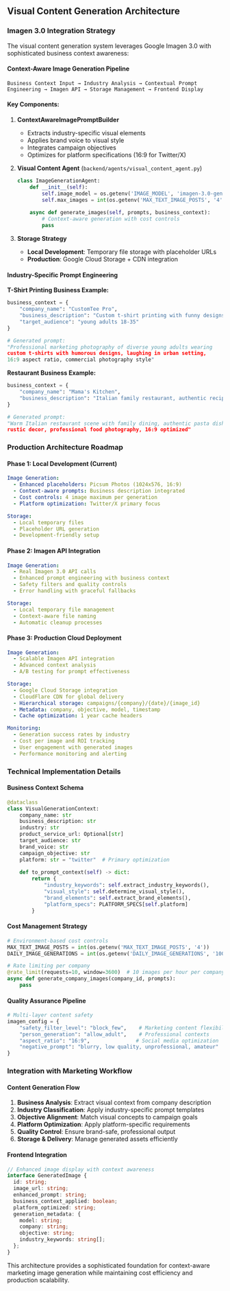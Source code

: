 ## Visual Content Generation Architecture

### Imagen 3.0 Integration Strategy

The visual content generation system leverages Google Imagen 3.0 with sophisticated business context awareness:

#### Context-Aware Image Generation Pipeline
```
Business Context Input → Industry Analysis → Contextual Prompt Engineering → Imagen API → Storage Management → Frontend Display
```

#### Key Components:

1. **ContextAwareImagePromptBuilder**
   - Extracts industry-specific visual elements
   - Applies brand voice to visual style
   - Integrates campaign objectives
   - Optimizes for platform specifications (16:9 for Twitter/X)

2. **Visual Content Agent** (`backend/agents/visual_content_agent.py`)
   ```python
   class ImageGenerationAgent:
       def __init__(self):
           self.image_model = os.getenv('IMAGE_MODEL', 'imagen-3.0-generate-002')
           self.max_images = int(os.getenv('MAX_TEXT_IMAGE_POSTS', '4'))
       
       async def generate_images(self, prompts, business_context):
           # Context-aware generation with cost controls
           pass
   ```

3. **Storage Strategy**
   - **Local Development**: Temporary file storage with placeholder URLs
   - **Production**: Google Cloud Storage + CDN integration
   
#### Industry-Specific Prompt Engineering

**T-Shirt Printing Business Example:**
```python
business_context = {
    "company_name": "CustomTee Pro",
    "business_description": "Custom t-shirt printing with funny designs", 
    "target_audience": "young adults 18-35"
}

# Generated prompt:
"Professional marketing photography of diverse young adults wearing 
custom t-shirts with humorous designs, laughing in urban setting,
16:9 aspect ratio, commercial photography style"
```

**Restaurant Business Example:**
```python
business_context = {
    "company_name": "Mama's Kitchen",
    "business_description": "Italian family restaurant, authentic recipes"
}

# Generated prompt:  
"Warm Italian restaurant scene with family dining, authentic pasta dishes,
rustic decor, professional food photography, 16:9 optimized"
```

### Production Architecture Roadmap

#### Phase 1: Local Development (Current)
```yaml
Image Generation:
  - Enhanced placeholders: Picsum Photos (1024x576, 16:9)
  - Context-aware prompts: Business description integrated
  - Cost controls: 4 image maximum per generation
  - Platform optimization: Twitter/X primary focus

Storage:
  - Local temporary files
  - Placeholder URL generation
  - Development-friendly setup
```

#### Phase 2: Imagen API Integration 
```yaml
Image Generation:
  - Real Imagen 3.0 API calls
  - Enhanced prompt engineering with business context
  - Safety filters and quality controls
  - Error handling with graceful fallbacks

Storage:
  - Local temporary file management
  - Context-aware file naming
  - Automatic cleanup processes
```

#### Phase 3: Production Cloud Deployment
```yaml
Image Generation:
  - Scalable Imagen API integration
  - Advanced context analysis
  - A/B testing for prompt effectiveness

Storage:
  - Google Cloud Storage integration
  - CloudFlare CDN for global delivery
  - Hierarchical storage: campaigns/{company}/{date}/{image_id}
  - Metadata: company, objective, model, timestamp
  - Cache optimization: 1 year cache headers

Monitoring:
  - Generation success rates by industry
  - Cost per image and ROI tracking
  - User engagement with generated images
  - Performance monitoring and alerting
```

### Technical Implementation Details

#### Business Context Schema
```python
@dataclass
class VisualGenerationContext:
    company_name: str
    business_description: str
    industry: str
    product_service_url: Optional[str]
    target_audience: str
    brand_voice: str
    campaign_objective: str
    platform: str = "twitter"  # Primary optimization
    
    def to_prompt_context(self) -> dict:
        return {
            "industry_keywords": self.extract_industry_keywords(),
            "visual_style": self.determine_visual_style(),
            "brand_elements": self.extract_brand_elements(),
            "platform_specs": PLATFORM_SPECS[self.platform]
        }
```

#### Cost Management Strategy
```python
# Environment-based cost controls
MAX_TEXT_IMAGE_POSTS = int(os.getenv('MAX_TEXT_IMAGE_POSTS', '4'))
DAILY_IMAGE_GENERATIONS = int(os.getenv('DAILY_IMAGE_GENERATIONS', '100'))

# Rate limiting per company
@rate_limit(requests=10, window=3600)  # 10 images per hour per company
async def generate_company_images(company_id, prompts):
    pass
```

#### Quality Assurance Pipeline
```python
# Multi-layer content safety
imagen_config = {
    "safety_filter_level": "block_few",    # Marketing content flexibility
    "person_generation": "allow_adult",    # Professional contexts
    "aspect_ratio": "16:9",               # Social media optimization
    "negative_prompt": "blurry, low quality, unprofessional, amateur"
}
```

### Integration with Marketing Workflow

#### Content Generation Flow
1. **Business Analysis**: Extract visual context from company description
2. **Industry Classification**: Apply industry-specific prompt templates
3. **Objective Alignment**: Match visual concepts to campaign goals
4. **Platform Optimization**: Apply platform-specific requirements
5. **Quality Control**: Ensure brand-safe, professional output
6. **Storage & Delivery**: Manage generated assets efficiently

#### Frontend Integration
```typescript
// Enhanced image display with context awareness
interface GeneratedImage {
  id: string;
  image_url: string;
  enhanced_prompt: string;
  business_context_applied: boolean;
  platform_optimized: string;
  generation_metadata: {
    model: string;
    company: string;
    objective: string;
    industry_keywords: string[];
  };
}
```

This architecture provides a sophisticated foundation for context-aware marketing image generation while maintaining cost efficiency and production scalability. 